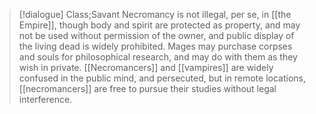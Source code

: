 >[!dialogue]  Class;Savant
>Necromancy is not illegal, per se, in [[the Empire]], though body and spirit are protected as property, and may not be used without permission of the owner, and public display of the living dead is widely prohibited. Mages may purchase corpses and souls for philosophical research, and may do with them as they wish in private. [[Necromancers]] and [[vampires]] are widely confused in the public mind, and persecuted, but in remote locations, [[necromancers]] are free to pursue their studies without legal interference.